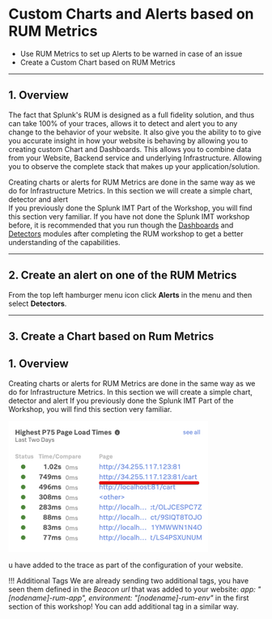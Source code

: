 # Custom Charts and Alerts based on RUM Metrics

* Use RUM Metrics to set up Alerts to be warned in case of an issue
* Create a Custom Chart based on RUM Metrics

---
## 1.  Overview  

The fact that Splunk's RUM is designed as a full fidelity solution, and thus can take 100% of your traces, allows it to detect and alert you to any change to the behavior of your website. It also give you the ability to to give you accurate insight in how your website is behaving by allowing you to creating custom Chart and Dashboards.
This allows you to combine data from your Website, Backend service and underlying Infrastructure. Allowing you to observe the complete stack that makes up your application/solution. 

Creating charts or alerts for RUM Metrics are done in the same way as we do for Infrastructure Metrics.
In this section we will create a simple chart, detector and alert</br>
If you previously done the Splunk IMT Part of the Workshop, you will find this section very familiar. If you have not done the Splunk IMT workshop before, it is recommended that you run though the [Dashboards](../dashboards/index.md) and [Detectors](../detectors/index.md) modules after completing the RUM workshop to get a better understanding of the capabilities.

---
## 2. Create an alert on one of the RUM Metrics 
From the top left hamburger menu icon click **Alerts** in the menu and then select **Detectors**.

---
## 3. Create a Chart based on Rum Metrics



## 1.  Overview

Creating charts or alerts for RUM Metrics are done in the same way as we do for Infrastructure Metrics.
In this section we will create a simple chart, detector and alert
If you previously done the Splunk IMT Part of the Workshop, you will find this section very familiar.

![RUM-Cart2](../images/rum/RUM-select-cart.png)

u have added to the trace as part of the configuration of your website.

!!! Additional Tags
    We are already sending two additional tags, you have seen them defined in the *Beacon url* that was added to your website:  *app: "[nodename]-rum-app", environment: "[nodename]-rum-env"* in the first section of this workshop!
    You can add additional tag in a similar way.
